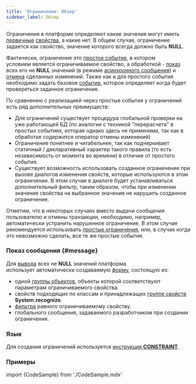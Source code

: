 ```yaml
---
title: 'Ограничения: Обзор'
sidebar_label: Обзор
---
```


Ограничения в платформе определяют какие значения могут иметь [первичные](Data_properties_DATA_.md) [свойства](Properties.md), а какие нет. В общем случае, ограничение задается как свойство, значение которого всегда должно быть **NULL**.

Фактически, ограничение это [простое событие](Simple_event.md), в котором условием является ограничиваемое свойство, а обработкой - [показ](#message) всех его не **NULL** значений (в режиме [асинхронного сообщения](In_a_print_view_PRINT_.md#interactive)) и [отмена](Cancel_changes_CANCEL_.md) сделанных изменений. Также как и для простого события необходимо задать базовое [событие](Events.md), которое определяет когда будет проверяться заданное ограничение. 

По сравнению с реализацией через простые события у ограничений есть ряд дополнительных преимуществ:

-   Для ограничений существует процедура глобальной проверки на уже работающей БД (по аналогии с техникой "перерасчета" в простых событиях, которая однако здесь не применима, так как в обработке содержится оператор отмены изменений)
-   Ограничение понятнее и читабельнее, так как подчеркивает статичный / декларативный характер такого правила (то есть независимость от момента во времени) в отличие от простого события.
-   Существует возможность использовать созданное ограничение при вызове диалогов изменения свойств, которые используются в этом ограничении. В этом случае в диалоге будет устанавливаться дополнительный фильтр, таким образом, чтобы при изменении значения свойства на выбранное значение не нарушить созданное ограничение.

Отметим, что в некоторых случаях вместо выдачи сообщения пользователю и отмены транзакции, необходимо, например, автоматически устранить нарушенное ограничение. В этом случае рекомендуется использовать [простые ограничения](Simple_constraints.md), или, в случае когда это невозможно сделать, все те же простые события.

### Показ сообщения {#message}

Для [вывода](In_a_print_view_PRINT_.md) всех не **NULL** значений платформа использует автоматически создаваемую [форму](Forms.md), состоящую из:

-   одной [группы объектов](Form_structure.md#objects), объекты которой соответствуют параметрам ограничиваемого свойства.
-   свойств подходящих по классам и принадлежащих [группе свойств](Groups_of_properties_and_actions.md) **System.recognize**.
-   [фильтра](Form_structure.md#filters) равного ограничиваемому свойству.
-   глобального сообщения, задаваемого разработчиком при создании ограничения.

### Язык

Для создания ограничений используется [инструкция **CONSTRAINT**](CONSTRAINT_instruction.md). 

### Примеры

import {CodeSample} from './CodeSample.mdx'

<CodeSample url="https://ru-documentation.lsfusion.org/sample?file=InstructionSample&block=constraint"/>
